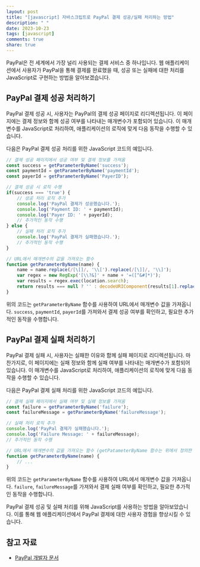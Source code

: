 ```yaml
---
layout: post
title: "[javascript] 자바스크립트로 PayPal 결제 성공/실패 처리하는 방법"
description: " "
date: 2023-10-23
tags: [javascript]
comments: true
share: true
---
```


PayPal은 전 세계에서 가장 널리 사용되는 결제 서비스 중 하나입니다. 웹 애플리케이션에서 사용자가 PayPal을 통해 결제를 완료했을 때, 성공 또는 실패에 대한 처리를 JavaScript로 구현하는 방법을 알아보겠습니다.

## PayPal 결제 성공 처리하기

PayPal 결제 성공 시, 사용자는 PayPal의 결제 성공 페이지로 리디렉션됩니다. 이 페이지에는 결제 정보와 함께 성공 여부를 나타내는 매개변수가 포함되어 있습니다. 이 매개변수를 JavaScript로 처리하여, 애플리케이션의 로직에 맞게 다음 동작을 수행할 수 있습니다.

다음은 PayPal 결제 성공 처리를 위한 JavaScript 코드의 예입니다.

```javascript
// 결제 성공 페이지에서 성공 여부 및 결제 정보를 가져옴
const success = getParameterByName('success');
const paymentId = getParameterByName('paymentId');
const payerId = getParameterByName('PayerID');

// 결제 성공 시 로직 수행
if(success === 'true') {
    // 성공 처리 로직 추가
    console.log('PayPal 결제가 성공했습니다.');
    console.log('Payment ID: ' + paymentId);
    console.log('Payer ID: ' + payerId);
    // 추가적인 동작 수행
} else {
    // 실패 처리 로직 추가
    console.log('PayPal 결제가 실패했습니다.');
    // 추가적인 동작 수행
}

// URL에서 매개변수의 값을 가져오는 함수
function getParameterByName(name) {
    name = name.replace(/[\[]/, '\\[').replace(/[\]]/, '\\]');
    var regex = new RegExp('[\\?&]' + name + '=([^&#]*)');
    var results = regex.exec(location.search);
    return results === null ? '' : decodeURIComponent(results[1].replace(/\+/g, ' '));
}
```

위의 코드는 `getParameterByName` 함수를 사용하여 URL에서 매개변수 값을 가져옵니다. `success`, `paymentId`, `payerId`를 가져와서 결제 성공 여부를 확인하고, 필요한 추가적인 동작을 수행합니다.

## PayPal 결제 실패 처리하기

PayPal 결제 실패 시, 사용자는 실패한 이유와 함께 실패 페이지로 리디렉션됩니다. 마찬가지로, 이 페이지에는 실패 정보와 함께 실패 여부를 나타내는 매개변수가 포함되어 있습니다. 이 매개변수를 JavaScript로 처리하여, 애플리케이션의 로직에 맞게 다음 동작을 수행할 수 있습니다.

다음은 PayPal 결제 실패 처리를 위한 JavaScript 코드의 예입니다.

```javascript
// 결제 실패 페이지에서 실패 여부 및 실패 정보를 가져옴
const failure = getParameterByName('failure');
const failureMessage = getParameterByName('failureMessage');

// 실패 처리 로직 추가
console.log('PayPal 결제가 실패했습니다.');
console.log('Failure Message: ' + failureMessage);
// 추가적인 동작 수행

// URL에서 매개변수의 값을 가져오는 함수 (getPatameterByName 함수는 위에서 정의한 것과 동일합니다.)
function getParameterByName(name) {
    // ...
}

```

위의 코드는 `getParameterByName` 함수를 사용하여 URL에서 매개변수 값을 가져옵니다. `failure`, `failureMessage`를 가져와서 결제 실패 여부를 확인하고, 필요한 추가적인 동작을 수행합니다.

PayPal 결제 성공 및 실패 처리를 위해 JavaScript를 사용하는 방법을 알아보았습니다. 이를 통해 웹 애플리케이션에서 PayPal 결제에 대한 사용자 경험을 향상시킬 수 있습니다.

## 참고 자료
- [PayPal 개발자 문서](https://developer.paypal.com/docs/)